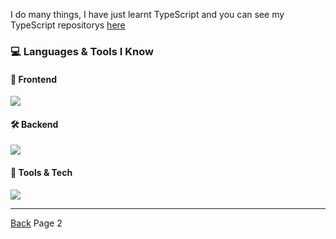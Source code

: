 

I do many things, I have just learnt TypeScript and you can see my TypeScript repositorys [here](https://github.com/orgs/Visual-Studios/repositories?q=++language%3ATypeScript)



### 💻 Languages & Tools I Know

#### 🎨 Frontend
<p align="left">
  <img src="https://skillicons.dev/icons?i=html,css,js" />
</p>

#### 🛠️ Backend
<p align="left">
  <img src="https://skillicons.dev/icons?i=nodejs,express,py,mongodb" />
</p>

#### 🧰 Tools & Tech
<p align="left">
  <img src="https://skillicons.dev/icons?i=firebase,vite,git,github,discordjs,vscode" />
</p>


***
[Back](https://github.com/vencordthemer/vencordthemer/blob/main/README.md) Page 2

